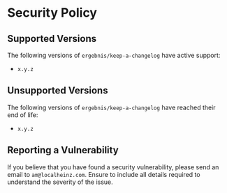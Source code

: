 # Security Policy

## Supported Versions

The following versions of `ergebnis/keep-a-changelog` have active support:

- `x.y.z`

## Unsupported Versions

The following versions of `ergebnis/keep-a-changelog` have reached their end of life:

- `x.y.z`

## Reporting a Vulnerability

If you believe that you have found a security vulnerability, please send an email to `am@localheinz.com`. Ensure to include all details required to understand the severity of the issue.
